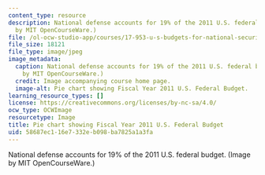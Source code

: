```yaml
---
content_type: resource
description: National defense accounts for 19% of the 2011 U.S. federal budget. (Image
  by MIT OpenCourseWare.)
file: /ol-ocw-studio-app/courses/17-953-u-s-budgets-for-national-security-fall-2010/58687ec116e7332eb098ba7825a1a3fa_17-953f10.jpg
file_size: 18121
file_type: image/jpeg
image_metadata:
  caption: National defense accounts for 19% of the 2011 U.S. federal budget. (Image
    by MIT OpenCourseWare.)
  credit: Image accompanying course home page.
  image-alt: Pie chart showing Fiscal Year 2011 U.S. Federal Budget.
learning_resource_types: []
license: https://creativecommons.org/licenses/by-nc-sa/4.0/
ocw_type: OCWImage
resourcetype: Image
title: Pie chart showing Fiscal Year 2011 U.S. Federal Budget
uid: 58687ec1-16e7-332e-b098-ba7825a1a3fa
---
```

National defense accounts for 19% of the 2011 U.S. federal budget. (Image by MIT OpenCourseWare.)